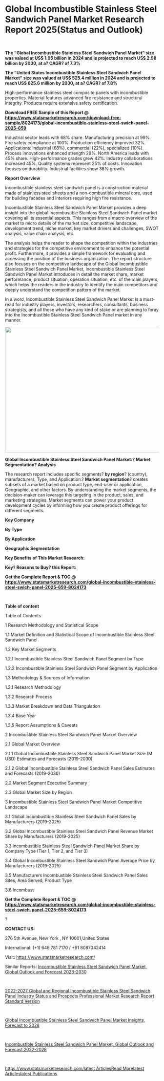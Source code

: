 <h1>Global Incombustible Stainless Steel Sandwich Panel Market Research Report 2025(Status and Outlook)</h1><br/><p><strong>The "Global Incombustible Stainless Steel Sandwich Panel Market" size was valued at US$ 1.95 billion in 2024 and is projected to reach US$ 2.98 billion by 2030, at a? <strong>CAGR</strong>? of 7.3%</strong></p>
 
 
 
 <p><strong>The "United States Incombustible Stainless Steel Sandwich Panel Market" size was valued at US$ 525.4 million in 2024 and is projected to reach US$ 825.6 million by 2030, at a? <strong>CAGR</strong>? of 7.8%</strong></p>
 
 
 
 <p>High-performance stainless steel composite panels with incombustible properties. Material features advanced fire resistance and structural integrity. Products require extensive safety certification.</p>
 
 
 
 <p><strong>Download FREE Sample of this Report @ <a href="https://www.statsmarketresearch.com/download-free-sample/8024173/global-incombustible-stainless-steel-swich-panel-2025-659">https://www.statsmarketresearch.com/download-free-sample/8024173/global-incombustible-stainless-steel-swich-panel-2025-659</a></strong></p>
 
 
 
 <p>Industrial sector leads with 68% share. Manufacturing precision at 99%. Fire safety compliance at 100%. Production efficiency improved 32%. Applications: industrial (68%), commercial (22%), specialized (10%). Process innovations enhanced strength 28%. North America leads with 45% share. High-performance grades grew 42%. Industry collaborations increased 45%. Quality systems represent 25% of costs. Innovation focuses on durability. Industrial facilities show 38% growth.</p>
 
 
 
 <p><strong>Report Overview</strong></p>
 
 
 
 <p>Incombustible stainless steel sandwich panel is a construction material made of stainless steel sheets and a non-combustible mineral core, used for building facades and interiors requiring high fire resistance.</p>
 
 
 
 <p>Incombustible Stainless Steel Sandwich Panel Market provides a deep insight into the global Incombustible Stainless Steel Sandwich Panel market covering all its essential aspects. This ranges from a macro overview of the market to micro details of the market size, competitive landscape, development trend, niche market, key market drivers and challenges, SWOT analysis, value chain analysis, etc.</p>
 
 
 
 <p>The analysis helps the reader to shape the competition within the industries and strategies for the competitive environment to enhance the potential profit. Furthermore, it provides a simple framework for evaluating and accessing the position of the business organization. The report structure also focuses on the competitive landscape of the Global Incombustible Stainless Steel Sandwich Panel Market, Incombustible Stainless Steel Sandwich Panel Market introduces in detail the market share, market performance, product situation, operation situation, etc. of the main players, which helps the readers in the industry to identify the main competitors and deeply understand the competition pattern of the market.</p>
 
 
 
 <p>In a word, Incombustible Stainless Steel Sandwich Panel Market is a must-read for industry players, investors, researchers, consultants, business strategists, and all those who have any kind of stake or are planning to foray into the Incombustible Stainless Steel Sandwich Panel market in any manner.</p>
 
 
 
 <p><img alt="" src="https://www.24marketreports.com/assets/report-images/IncombustibleStainlessSteelSandwichPanelMarket.jpg" style="height:411px; width:731px" /></p>
 
 
 
 <p><strong>Global Incombustible Stainless Steel Sandwich Panel Market:? Market Segmentation? Analysis</strong></p>
 
 
 
 <p>The research report includes specific segments? <strong>by region</strong>? (country), manufacturers, Type, and Application.? <strong>Market segmentation</strong>? creates subsets of a market based on product type, end-user or application, Geographic, and other factors. By understanding the market segments, the decision-maker can leverage this targeting in the product, sales, and marketing strategies. Market segments can power your product development cycles by informing how you create product offerings for different segments.</p>
 
 
 
 <p><strong>Key Company</strong></p>
 
 
 
 <p><strong>By Type</strong></p>
 
 
 
 <p><strong><strong>By Application</strong></strong></p>
 
 
 
 <p><strong>Geographic Segmentation</strong></p>
 
 
 
 <p><strong>Key Benefits of This Market Research:</strong></p>
 
 
 
 <p><strong>Key? <strong>Reasons to Buy</strong>? this Report:</strong></p>
 
 
 
 <div><b>Get the Complete Report & TOC @ <a href="https://www.statsmarketresearch.com/global-incombustible-stainless-steel-swich-panel-2025-659-8024173">https://www.statsmarketresearch.com/global-incombustible-stainless-steel-swich-panel-2025-659-8024173</a></b></div>
 
 
 
 <p><br />
 
 <b>Table of content</b></p>
 
 
 
 <p>Table of Contents<br />
 
 1 Research Methodology and Statistical Scope<br />
 
 1.1 Market Definition and Statistical Scope of Incombustible Stainless Steel Sandwich Panel<br />
 
 1.2 Key Market Segments<br />
 
 1.2.1 Incombustible Stainless Steel Sandwich Panel Segment by Type<br />
 
 1.2.2 Incombustible Stainless Steel Sandwich Panel Segment by Application<br />
 
 1.3 Methodology & Sources of Information<br />
 
 1.3.1 Research Methodology<br />
 
 1.3.2 Research Process<br />
 
 1.3.3 Market Breakdown and Data Triangulation<br />
 
 1.3.4 Base Year<br />
 
 1.3.5 Report Assumptions & Caveats<br />
 
 2 Incombustible Stainless Steel Sandwich Panel Market Overview<br />
 
 2.1 Global Market Overview<br />
 
 2.1.1 Global Incombustible Stainless Steel Sandwich Panel Market Size (M USD) Estimates and Forecasts (2019-2030)<br />
 
 2.1.2 Global Incombustible Stainless Steel Sandwich Panel Sales Estimates and Forecasts (2019-2030)<br />
 
 2.2 Market Segment Executive Summary<br />
 
 2.3 Global Market Size by Region<br />
 
 3 Incombustible Stainless Steel Sandwich Panel Market Competitive Landscape<br />
 
 3.1 Global Incombustible Stainless Steel Sandwich Panel Sales by Manufacturers (2019-2025)<br />
 
 3.2 Global Incombustible Stainless Steel Sandwich Panel Revenue Market Share by Manufacturers (2019-2025)<br />
 
 3.3 Incombustible Stainless Steel Sandwich Panel Market Share by Company Type (Tier 1, Tier 2, and Tier 3)<br />
 
 3.4 Global Incombustible Stainless Steel Sandwich Panel Average Price by Manufacturers (2019-2025)<br />
 
 3.5 Manufacturers Incombustible Stainless Steel Sandwich Panel Sales Sites, Area Served, Product Type<br />
 
 3.6 Incombust</p>
 
 
 
 <div><b>Get the Complete Report & TOC @ <a href="https://www.statsmarketresearch.com/global-incombustible-stainless-steel-swich-panel-2025-659-8024173">https://www.statsmarketresearch.com/global-incombustible-stainless-steel-swich-panel-2025-659-8024173</a></b></div>
 
 
 
 <p>? </p>
 
 
 
 <p><b>CONTACT US:</b><br />
 
 276 5th Avenue, New York , NY 10001,United States<br />
 
 International: (+1) 646 781 7170 / +91 8087042414<br />
 
 Visit: <a href="https://www.statsmarketresearch.com/">https://www.statsmarketresearch.com/</a><br />
 
 Similar Reports: <a href="https://www.statsmarketresearch.com/global-incombustible-stainless-steel-swich-panel-2025-659-8024173">Incombustible Stainless Steel Sandwich Panel Market, Global Outlook and Forecast 2023-2030</a><br />
 
 <br />
 
 <a href="https://www.statsmarketresearch.com/global-incombustible-stainless-steel-swich-panel-2025-659-8024173">2022-2027 Global and Regional Incombustible Stainless Steel Sandwich Panel Industry Status and Prospects Professional Market Research Report Standard Version</a><br />
 
 <br />
 
 <a href="https://www.statsmarketresearch.com/global-incombustible-stainless-steel-swich-panel-2025-659-8024173">Global Incombustible Stainless Steel Sandwich Panel Market Insights, Forecast to 2028</a><br />
 
 <br />
 
 <a href="https://www.statsmarketresearch.com/global-incombustible-stainless-steel-swich-panel-2025-659-8024173">Incombustible Stainless Steel Sandwich Panel Market, Global Outlook and Forecast 2022-2028</a><br />
 
 <br />
 
 <a href="https://gyeongbokgung.com">https://www.statsmarketresearch.com/</a><a href="https://hallyeomaritime.com">latest Articles</a><a href="https://jingwansa.com">Read More</a><a href="https://nguoiviet.jp/">latest Articles</a><a href="https://www.intelmarketresearch.com/">latest Publications</a></p>